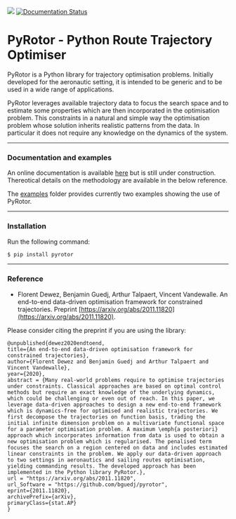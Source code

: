 
[![](https://travis-ci.com/bguedj/pyrotor.svg?token=mBozP3BYCpx6zxMpJQAQ&branch=master)](https://travis-ci.com/github/bguedj/pyrotor)
[![Documentation Status](https://readthedocs.org/projects/pyrotor/badge/?version=latest)](https://pyrotor.readthedocs.io/en/latest/?badge=latest)

# PyRotor - Python Route Trajectory Optimiser
PyRotor is a Python library for trajectory optimisation problems. Initially developed for the aeronautic setting, it is intended to be generic and to be used in a wide range of applications.

PyRotor leverages available trajectory data to focus the search space and to estimate some properties which are then incorporated in the optimisation problem. This constraints in a natural and simple way the optimisation problem whose solution inherits realistic patterns from the data. In particular it does not require any knowledge on the dynamics of the system.

- - - -
### Documentation and examples

An online documentation is available [here](https://pyrotor.readthedocs.io/en/latest/) but is still under construction. Thereotical details on the methodology are available in the below reference.

The [examples](https://github.com/bguedj/pyrotor/tree/master/examples) folder provides currently two examples showing the use of PyRotor.

- - - -
### Installation
Run the following command:
```Bash
$ pip install pyrotor
```

- - - -
### Reference
- Florent Dewez, Benjamin Guedj, Arthur Talpaert, Vincent Vandewalle. An end-to-end data-driven optimisation framework for constrained trajectories. Preprint [https://arxiv.org/abs/2011.11820](https://arxiv.org/abs/2011.11820).

Please consider citing the preprint if you are using the library:

```
@unpublished{dewez2020endtoend,
title={An end-to-end data-driven optimisation framework for constrained trajectories}, 
author={Florent Dewez and Benjamin Guedj and Arthur Talpaert and Vincent Vandewalle},
year={2020},
abstract = {Many real-world problems require to optimise trajectories under constraints. Classical approaches are based on optimal control methods but require an exact knowledge of the underlying dynamics, which could be challenging or even out of reach. In this paper, we leverage data-driven approaches to design a new end-to-end framework which is dynamics-free for optimised and realistic trajectories. We first decompose the trajectories on function basis, trading the initial infinite dimension problem on a multivariate functional space for a parameter optimisation problem. A maximum \emph{a posteriori} approach which incorporates information from data is used to obtain a new optimisation problem which is regularised. The penalised term focuses the search on a region centered on data and includes estimated linear constraints in the problem. We apply our data-driven approach to two settings in aeronautics and sailing routes optimisation, yielding commanding results. The developed approach has been implemented in the Python library PyRotor.},
url = "https://arxiv.org/abs/2011.11820",
url_Software = "https://github.com/bguedj/pyrotor",
eprint={2011.11820},
archivePrefix={arXiv},
primaryClass={stat.AP}
}
```
